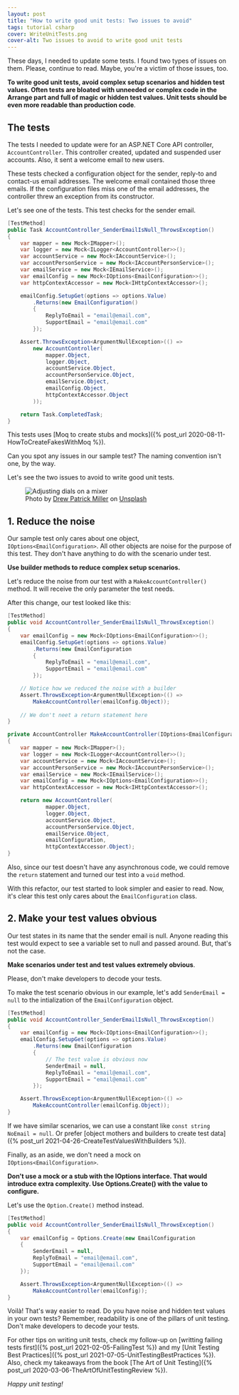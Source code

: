 ```yaml
---
layout: post
title: "How to write good unit tests: Two issues to avoid"
tags: tutorial csharp
cover: WriteUnitTests.png
cover-alt: Two issues to avoid to write good unit tests
---
```


These days, I needed to update some tests. I found two types of issues on them. Please, continue to read. Maybe, you're a victim of those issues, too.

**To write good unit tests, avoid complex setup scenarios and hidden test values. Often tests are bloated with unneeded or complex code in the Arrange part and full of magic or hidden test values. Unit tests should be even more readable than production code**.

## The tests

The tests I needed to update were for an ASP.NET Core API controller, `AccountController`. This controller created, updated and suspended user accounts. Also, it sent a welcome email to new users.

These tests checked a configuration object for the sender, reply-to and contact-us email addresses. The welcome email contained those three emails. If the configuration files miss one of the email addresses, the controller threw an exception from its constructor.

Let's see one of the tests. This test checks for the sender email.

```csharp
[TestMethod]
public Task AccountController_SenderEmailIsNull_ThrowsException()
{
    var mapper = new Mock<IMapper>();
    var logger = new Mock<ILogger<AccountController>>();
    var accountService = new Mock<IAccountService>();
    var accountPersonService = new Mock<IAccountPersonService>();
    var emailService = new Mock<IEmailService>();
    var emailConfig = new Mock<IOptions<EmailConfiguration>>();
    var httpContextAccessor = new Mock<IHttpContextAccessor>();

    emailConfig.SetupGet(options => options.Value)
        .Returns(new EmailConfiguration()
        {
            ReplyToEmail = "email@email.com",
            SupportEmail = "email@email.com"
        });

    Assert.ThrowsException<ArgumentNullException>(() =>
        new AccountController(
            mapper.Object,
            logger.Object,
            accountService.Object,
            accountPersonService.Object,
            emailService.Object,
            emailConfig.Object,
            httpContextAccessor.Object
        ));

    return Task.CompletedTask;
}
```

This tests uses [Moq to create stubs and mocks]({% post_url 2020-08-11-HowToCreateFakesWithMoq %}).

Can you spot any issues in our sample test? The naming convention isn't one, by the way.

Let's see the two issues to avoid to write good unit tests.

<figure>
<img src="https://images.unsplash.com/32/6Icr9fARMmTjTHqTzK8z_DSC_0123.jpg?ixlib=rb-1.2.1&q=80&fm=jpg&crop=entropy&cs=tinysrgb&w=800&h=400&fit=crop&ixid=eyJhcHBfaWQiOjF9" alt="Adjusting dials on a mixer" />

<figcaption><span>Photo by <a href="https://unsplash.com/@drewpatrickmiller?utm_source=unsplash&amp;utm_medium=referral&amp;utm_content=creditCopyText">Drew Patrick Miller</a> on <a href="https://unsplash.com/photos/73o_FzZ5x-w?utm_source=unsplash&amp;utm_medium=referral&amp;utm_content=creditCopyText">Unsplash</a></span></figcaption>
</figure>

## 1. Reduce the noise

Our sample test only cares about one object, `IOptions<EmailConfiguration>`. All other objects are noise for the purpose of this test. They don't have anything to do with the scenario under test.

**Use builder methods to reduce complex setup scenarios.**

Let's reduce the noise from our test with a `MakeAccountController()` method. It will receive the only parameter the test needs.

After this change, our test looked like this:

```csharp
[TestMethod]
public void AccountController_SenderEmailIsNull_ThrowsException()
{
    var emailConfig = new Mock<IOptions<EmailConfiguration>>();
    emailConfig.SetupGet(options => options.Value)
        .Returns(new EmailConfiguration
        {
            ReplyToEmail = "email@email.com",
            SupportEmail = "email@email.com"
        });

    // Notice how we reduced the noise with a builder
    Assert.ThrowsException<ArgumentNullException>(() =>
        MakeAccountController(emailConfig.Object));
    
    // We don't neet a return statement here
}

private AccountController MakeAccountController(IOptions<EmailConfiguration> emailConfiguration)
{
    var mapper = new Mock<IMapper>();
    var logger = new Mock<ILogger<AccountController>>();
    var accountService = new Mock<IAccountService>();
    var accountPersonService = new Mock<IAccountPersonService>();
    var emailService = new Mock<IEmailService>();
    var emailConfig = new Mock<IOptions<EmailConfiguration>>();
    var httpContextAccessor = new Mock<IHttpContextAccessor>();

    return new AccountController(
            mapper.Object,
            logger.Object,
            accountService.Object,
            accountPersonService.Object,
            emailService.Object,
            emailConfiguration,
            httpContextAccessor.Object);
}
```

Also, since our test doesn't have any asynchronous code, we could remove the `return` statement and turned our test into a `void` method.

With this refactor, our test started to look simpler and easier to read. Now, it's clear this test only cares about the `EmailConfiguration` class.

## 2. Make your test values obvious

Our test states in its name that the sender email is null. Anyone reading this test would expect to see a variable set to null and passed around. But, that's not the case.

**Make scenarios under test and test values extremely obvious**.

Please, don't make developers to decode your tests.

To make the test scenario obvious in our example, let's add `SenderEmail = null` to the intialization of the `EmailConfiguration` object.

```csharp
[TestMethod]
public void AccountController_SenderEmailIsNull_ThrowsException()
{
    var emailConfig = new Mock<IOptions<EmailConfiguration>>();
    emailConfig.SetupGet(options => options.Value)
        .Returns(new EmailConfiguration
        {
            // The test value is obvious now
            SenderEmail = null,
            ReplyToEmail = "email@email.com",
            SupportEmail = "email@email.com"
        });

    Assert.ThrowsException<ArgumentNullException>(() =>
        MakeAccountController(emailConfig.Object));
}
```

If we have similar scenarios, we can use a constant like `const string NoEmail = null`. Or prefer [object mothers and builders to create test data]({% post_url 2021-04-26-CreateTestValuesWithBuilders %}).

Finally, as an aside, we don't need a mock on `IOptions<EmailConfiguration>`.

**Don't use a mock or a stub with the IOptions interface. That would introduce extra complexity. Use Options.Create() with the value to configure.**

Let's use the `Option.Create()` method instead.

```csharp
[TestMethod]
public void AccountController_SenderEmailIsNull_ThrowsException()
{
    var emailConfig = Options.Create(new EmailConfiguration
    {
        SenderEmail = null,
        ReplyToEmail = "email@email.com",
        SupportEmail = "email@email.com"
    });

    Assert.ThrowsException<ArgumentNullException>(() =>
        MakeAccountController(emailConfig));
}
```

Voilà! That's way easier to read. Do you have noise and hidden test values in your own tests? Remember, readability is one of the pillars of unit testing. Don't make developers to decode your tests.

For other tips on writing unit tests, check my follow-up on [writting failing tests first]({% post_url 2021-02-05-FailingTest %}) and my [Unit Testing Best Practices]({% post_url 2021-07-05-UnitTestingBestPractices %}). Also, check my takeaways from the book [The Art of Unit Testing]({% post_url 2020-03-06-TheArtOfUnitTestingReview %}).

_Happy unit testing!_

